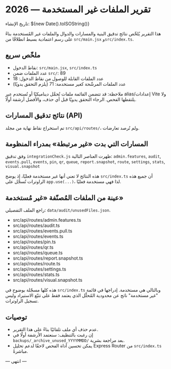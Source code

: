 # تقرير الملفات غير المستخدمة — 2026

تاريخ الإنشاء: ${new Date().toISOString()}

هذا التقرير يُلخّص نتائج تدقيق البنية والمسارات والدوال والملفات غير المُستخدمة بناءً على رسم اعتمادية بسيط انطلاقًا من `src/main.jsx` و`src/index.ts`.

## ملخّص سريع
- نقاط الدخول: `src/main.jsx`, `src/index.ts`
- عدد الملفات ضمن `src/`: 89
- عدد الملفات القابلة للوصول من نقاط الدخول: 18
- عدد الملفات المرشّحة كغير مستخدمة: 71 (يلزم التحقق يدويًا)

ملاحظة: قد تتضمن القائمة ملفات تُحمَّل ديناميكيًا أو تُستخدم عبر alias/إعدادات Vite ولا يلتقطها الفحص. الرجاء التحقق يدويًا قبل أي حذف، والأفضل أرشفة أولًا.

## نتائج تدقيق المسارات (API)
تم استخراج نقاط نهاية من مجلد `src/api/routes/`، ولم تُرصد تعارضات.

## المسارات التي بدت «غير مرتبطة» بمدراء المنظومة
وفق تدقيق `integrationCheck.js` ظهرت العناصر التالية:
`admin.features`, `audit`, `events.pull`, `events`, `pin`, `qr`, `queue`, `report.snapshot`, `route`, `settings`, `stats`, `visual.snapshot`

هذه النتائج لا تعني أنها غير مستخدمة فعليًا، إذ يوضح `src/index.ts` أن جميع هذه الراوترات تُسجَّل على `app.use(...)`، لذا فهي مستخدمة فعليًا.

## عينة من الملفات المُصنّفة «غير مُستخدمة»
راجع الملف التفصيلي: `data/audit/unusedFiles.json`.

- src/api/routes/admin.features.ts
- src/api/routes/audit.ts
- src/api/routes/events.pull.ts
- src/api/routes/events.ts
- src/api/routes/pin.ts
- src/api/routes/qr.ts
- src/api/routes/queue.ts
- src/api/routes/report.snapshot.ts
- src/api/routes/route.ts
- src/api/routes/settings.ts
- src/api/routes/stats.ts
- src/api/routes/visual.snapshot.ts

هذه كلها مسجّلة بوضوح في `src/index.ts` وبالتالي هي مستخدمة. إدراجها في قائمة "غير مستخدمة" ناتج عن محدودية المُحلّل الذي يعتمد فقط على تتبّع الاستيراد وليس تسجيل الراوترات.

## توصيات
- عدم حذف أي ملف تلقائيًا بناءً على هذا التقرير.
- إن رغبت بالتنظيف: سنعتمد الأرشفة أولًا في `backups/_archive_unused_YYYYMMDD/` بعد مراجعة بشرية.
- يمكن تحسين أداة الفحص لاحقًا لدعم تحليل Express Router من `src/index.ts` مباشرةً.

— انتهى —
